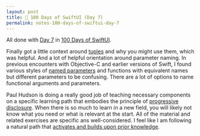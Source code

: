 ```yaml
---
layout: post
title: 📔 100 Days of SwiftUI (Day 7)
permalink: notes-100-days-of-swiftui-day-7
---
```


All done with [Day 7](https://www.hackingwithswift.com/100/swiftui/7) in [100 Days of SwiftUI](https://www.hackingwithswift.com/100/swiftui).

Finally got a little context around [tuples](https://en.wikipedia.org/wiki/Tuple) and why you might use them, which was helpful. And a lot of helpful orientation around parameter naming. In previous encounters with Objective-C and earlier versions of Swift, I found various styles of [named parameters](https://en.wikipedia.org/wiki/Named_parameter) and functions with equivalent names but different parameters to be confusing. There are a lot of options to name functional arguments and parameters.

Paul Hudson is doing a really good job of teaching necessary components on a specific learning path that embodies the principle of [progressive disclosure](https://en.wikipedia.org/wiki/Progressive_disclosure). When there is so much to learn in a new field, you will likely not know what you need or what is relevant at the start. All of the material and related exercises are specific ans well-considered. I feel like I am following a natural path that [activates and builds upon prior knowledge](https://poorvucenter.yale.edu/StudentsPriorKnowledge).
